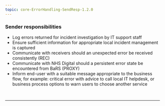 ```yaml
---
topic: core-ErrorHandling-SendResp-1.2.0
---
```


### Sender responsibilities

- Log errors returned for incident investigation by IT support staff
- Ensure sufficient information for appropriate local incident management is captured
- Communicate with receivers should an unexpected error be received consistently (REC)
- Communicate with NHS Digital should a persistent error state be encountered from BaRS (PROXY)
- Inform end-user with a suitable message appropriate to the business flow, for example: critical error with advice to call local IT helpdesk, or business process options to warn users to choose another service

<br>
<hr>